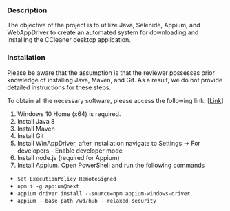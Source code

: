 ### Description

The objective of the project is to utilize Java, Selenide, Appium, and WebAppDriver to create an automated system for downloading and installing the CCleaner desktop application.
### Installation

Please be aware that the assumption is that the reviewer possesses prior knowledge of installing Java, Maven, and Git. As a result, we do not provide detailed instructions for these steps.

To obtain all the necessary software, please access the following link: [[Link](https://drive.google.com/drive/folders/1IaH37DKoRcgMAgLbEd4POCPa0D-hpYWx?usp=sharing)] 

1. Windows 10 Home (x64) is required.
2. Install Java 8
3. Install Maven
4. Install Git
5. Install WinAppDriver, after installation navigate to Settings -> For developers - Enable developer mode
6. Install node.js (required for Appium)
7. Install Appium. Open PowerShell and run the following commands
- ```Set-ExecutionPolicy RemoteSigned```
- ```npm i -g appium@next```
- ```appium driver install --source=npm appium-windows-driver```
- ```appium --base-path /wd/hub --relaxed-security```
